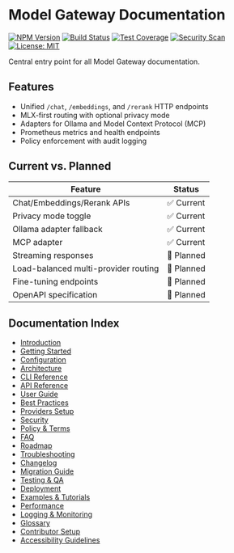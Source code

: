 # Model Gateway Documentation

[![NPM Version](https://img.shields.io/npm/v/@cortex-os/model-gateway)](https://www.npmjs.com/package/@cortex-os/model-gateway)
[![Build Status](https://img.shields.io/badge/build-passing-brightgreen)](#)
[![Test Coverage](https://img.shields.io/badge/coverage-90%25-brightgreen)](#)
[![Security Scan](https://img.shields.io/badge/security-OWASP%20compliant-green)](#)
[![License: MIT](https://img.shields.io/badge/License-MIT-yellow.svg)](https://opensource.org/licenses/MIT)

Central entry point for all Model Gateway documentation.

## Features

- Unified `/chat`, `/embeddings`, and `/rerank` HTTP endpoints
- MLX-first routing with optional privacy mode
- Adapters for Ollama and Model Context Protocol (MCP)
- Prometheus metrics and health endpoints
- Policy enforcement with audit logging

## Current vs. Planned

| Feature | Status |
| --- | --- |
| Chat/Embeddings/Rerank APIs | ✅ Current |
| Privacy mode toggle | ✅ Current |
| Ollama adapter fallback | ✅ Current |
| MCP adapter | ✅ Current |
| Streaming responses | 🔄 Planned |
| Load-balanced multi-provider routing | 🔄 Planned |
| Fine-tuning endpoints | 🔄 Planned |
| OpenAPI specification | 🔄 Planned |

## Documentation Index

- [Introduction](./introduction.md)
- [Getting Started](./getting-started.md)
- [Configuration](./configuration.md)
- [Architecture](./architecture.md)
- [CLI Reference](./cli.md)
- [API Reference](./api.md)
- [User Guide](./user-guide.md)
- [Best Practices](./best-practices.md)
- [Providers Setup](./providers.md)
- [Security](./security.md)
- [Policy & Terms](./policy-terms.md)
- [FAQ](./faq.md)
- [Roadmap](./roadmap.md)
- [Troubleshooting](./troubleshooting.md)
- [Changelog](./changelog.md)
- [Migration Guide](./migration.md)
- [Testing & QA](./testing.md)
- [Deployment](./deployment.md)
- [Examples & Tutorials](./examples.md)
- [Performance](./performance.md)
- [Logging & Monitoring](./logging-monitoring.md)
- [Glossary](./glossary.md)
- [Contributor Setup](./contributing.md)
- [Accessibility Guidelines](./accessibility.md)
